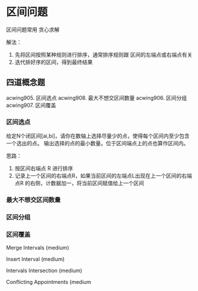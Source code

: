# 区间问题

区间问题常用 贪心求解

解法：

1. 先将区间按照某种规则进行排序，通常排序规则跟 区间的左端点或右端点有关
2. 迭代排好序的区间，得到最终结果

## 四道概念题

acwing905. 区间选点
acwing908. 最大不想交区间数量
acwing906. 区间分组
acwing907. 区间覆盖

### 区间选点

给定N个闭区间[ai,bi]，请你在数轴上选择尽量少的点，使得每个区间内至少包含一个选出的点。
输出选择的点的最小数量。位于区间端点上的点也算作区间内。

思路：

1. 按区间右端点 R 进行排序
2. 记录上一个区间的右端点R，如果当前区间的左端点L出现在上一个区间的右端点R 的右侧，计数器加一，将当前区间赋值给上一个区间

### 最大不想交区间数量

### 区间分组

### 区间覆盖



Merge Intervals (medium)

Insert Interval (medium)

Intervals Intersection (medium)

Conflicting Appointments (medium
